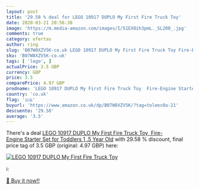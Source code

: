 ```yaml
---
layout: post
title: '29.58 % deal for LEGO 10917 DUPLO My First Fire Truck Toy'
date: 2020-03-21 20:56:38
image: 'https://m.media-amazon.com/images/I/51EXOih3pmL._SL200_.jpg'
comments: true
category: ofertas
author: ring
slug: 'B07W8XZV5K-co.uk LEGO 10917 DUPLO My First Fire Truck Toy Fire-Engine...'
sku: 'B07W8XZV5K-co.uk'
tags: [ 'lego', ]
actualPrice: 3.5 GBP
currency: GBP
price: 3.5
comparePrice: 4.97 GBP
prodname: 'LEGO 10917 DUPLO My First Fire Truck Toy  Fire-Engine Starter Set for Toddlers 1 .5 Year Old'
country: 'co.uk'
flag: '🇬🇧'
buyurl: 'https://www.amazon.co.uk/dp/B07W8XZV5K/?tag=tolees0a-21'
descuento: '29.58'
average: '3.5'
---
```


There's a deal [LEGO 10917 DUPLO My First Fire Truck Toy  Fire-Engine Starter Set for Toddlers 1 .5 Year Old](https://www.amazon.co.uk/dp/B07W8XZV5K/?tag=tolees0a-21)  with  29.58 % discount, final price tag of  3.5 GBP (original: 4.97 GBP) here:

[![LEGO 10917 DUPLO My First Fire Truck Toy](https://m.media-amazon.com/images/I/51EXOih3pmL._SL200_.jpg)](https://www.amazon.co.uk/dp/B07W8XZV5K/?tag=tolees0a-21)

ℹ️:


[🛒 Buy it now!!](https://www.amazon.co.uk/dp/B07W8XZV5K/?tag=tolees0a-21)
